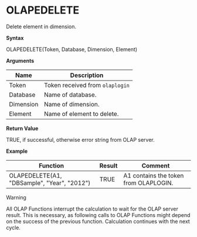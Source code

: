 # OLAPEDELETE

Delete element in dimension.

**Syntax**

OLAPEDELETE(Token, Database, Dimension, Element)

**Arguments**

| Name      | Description                     |
|-----------|---------------------------------|
| Token     | Token received from `olaplogin` |
| Database  | Name of database.               |
| Dimension | Name of dimension.              |
| Element   | Name of element to delete.      |

**Return Value**

TRUE, if successful, otherwise error string from OLAP server.

**Example**

| Function                                    | Result | Comment                               |
|---------------------------------------------|--------|---------------------------------------|
| OLAPEDELETE(A1, "DBSample", "Year", "2012") | TRUE   | A1 contains the token from OLAPLOGIN. |

<div class="warning">

<div class="title">

Warning

</div>

All OLAP Functions interrupt the calculation to wait for the OLAP server
result. This is necessary, as following calls to OLAP Functions might
depend on the success of the previous function. Calculation continues
with the next cycle.

</div>
